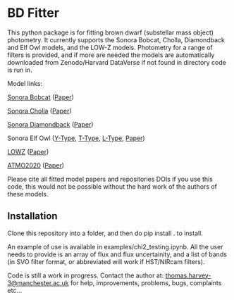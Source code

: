 # BD Fitter


This python package is for fitting brown dwarf (substellar mass object) photometry.  It currently supports the Sonora Bobcat, Cholla, Diamondback and Elf Owl models, and the LOW-Z models.
Photometry for a range of filters is provided, and if more are needed the models are automatically downloaded from Zenodo/Harvard DataVerse if not found in directory code is run in.

Model links: 

[Sonora Bobcat](https://zenodo.org/records/5063476) ([Paper](https://iopscience.iop.org/article/10.3847/1538-4357/ac141d))

[Sonora Cholla](https://zenodo.org/records/4450269) ([Paper](https://iopscience.iop.org/article/10.3847/1538-4357/ac3140/meta))

[Sonora Diamondback](https://zenodo.org/records/12735103) ([Paper](https://iopscience.iop.org/article/10.3847/1538-4357/ad71d5/meta))

Sonora Elf Owl ([Y-Type](https://zenodo.org/records/10381250), [T-Type](https://zenodo.org/records/10385821), [L-Type](https://zenodo.org/records/10385987), [Paper](https://iopscience.iop.org/article/10.3847/1538-4357/ad18c2/meta))

[LOWZ](https://doi.org/10.7910/DVN/SJRXUO) ([Paper](https://iopscience.iop.org/article/10.3847/1538-4357/ac013c))

[ATMO2020](https://perso.ens-lyon.fr/isabelle.baraffe/ATMO2020/) ([Paper](https://arxiv.org/abs/2003.13717))

Please cite all fitted model papers and repositories DOIs if you use this code, this would not be possible without the hard work of the authors of these models.

## Installation

Clone this repository into a folder, and then do pip install . to install. 

An example of use is available in examples/chi2_testing.ipynb. All the user needs to provide is an array of flux and flux uncertainity, and a list of bands (in SVO filter format, or abbreviated will work if HST/NIRcam filters).

Code is still a work in progress. Contact the author at: thomas.harvey-3@manchester.ac.uk for help, improvements, problems, bugs, complaints etc...

